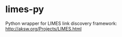 limes-py
========

Python wrapper for LIMES link discovery framework: http://aksw.org/Projects/LIMES.html
